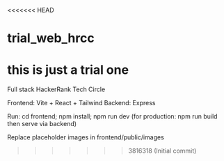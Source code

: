 <<<<<<< HEAD
# trial_web_hrcc
this is just a trial one 
=======
Full stack HackerRank Tech Circle


Frontend: Vite + React + Tailwind
Backend: Express

Run:
  cd frontend; npm install; npm run dev
  (for production: npm run build then serve via backend)

Replace placeholder images in frontend/public/images
>>>>>>> 3816318 (Initial commit)
